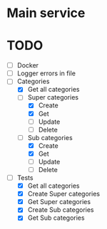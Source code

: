 # Main service

# TODO
- [ ] Docker
- [ ] Logger errors in file
- [ ] Categories
  - [x] Get all categories
  - [ ] Super categories
    - [x] Create
    - [x] Get
    - [ ] Update
    - [ ] Delete
  - [ ] Sub categories
    - [x] Create
    - [x] Get
    - [ ] Update
    - [ ] Delete
- [ ] Tests
  - [x] Get all categories
  - [x] Create Super categories
  - [x] Get Super categories
  - [x] Create Sub categories
  - [x] Get Sub categories
